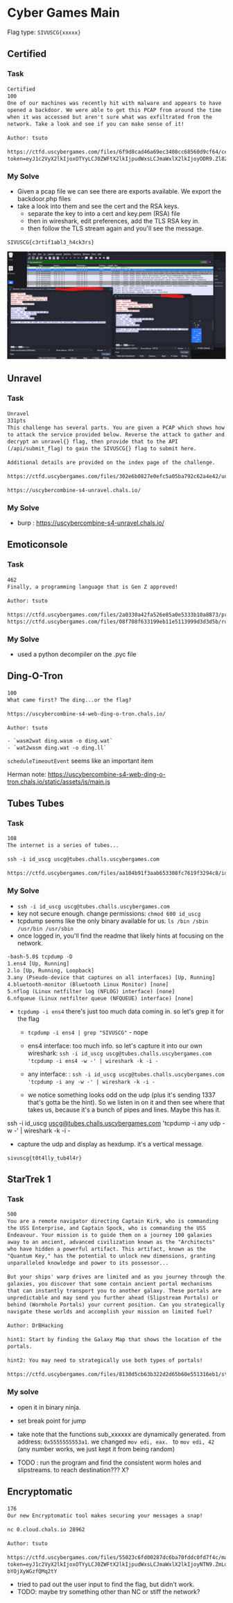 # Cyber Games Main

Flag type:
`SIVUSCG{xxxxx}`

## Certified

### Task 
```
Certified
100
One of our machines was recently hit with malware and appears to have opened a backdoor. We were able to get this PCAP from around the time when it was accessed but aren't sure what was exfiltrated from the network. Take a look and see if you can make sense of it!

Author: tsuto

https://ctfd.uscybergames.com/files/6f9d8cad46a69ec3408cc68560d9cf64/certified.pcapng?token=eyJ1c2VyX2lkIjoxOTYyLCJ0ZWFtX2lkIjpudWxsLCJmaWxlX2lkIjoyODR9.Zl8ZzQ.CeNN3KtBazLgH3kKEPxxpYsItzM

```

### My Solve

- Given a pcap file we can see there are exports available. We export the backdoor.php files
- take a look into them and see the cert and the RSA keys. 
  - separate the key to into a cert and key.pem (RSA) file 
  - then in wireshark, edit preferences, add the TLS RSA key in. 
  - then follow the TLS stream again and you'll see the message. 

`SIVUSCG{c3rtif1abl3_h4ck3rs}`

![alt text](certified.png)


## Unravel 

### Task
```
Unravel
331pts
This challenge has several parts. You are given a PCAP which shows how to attack the service provided below. Reverse the attack to gather and decrypt an unravel{} flag, then provide that to the API (/api/submit_flag) to gain the SIVUSCG{} flag to submit here.

Additional details are provided on the index page of the challenge.

https://ctfd.uscybergames.com/files/302e6b0827e0efc5a05ba792c62a4e42/unravel_exploit.pcap

https://uscybercombine-s4-unravel.chals.io/
```

### My Solve 


- burp : https://uscybercombine-s4-unravel.chals.io/ 



## Emoticonsole
### Task 
```
462
Finally, a programming language that is Gen Z approved!

Author: tsuto

https://ctfd.uscybergames.com/files/2a0330a42fa526e85a0e5333b10a8873/program.emo
https://ctfd.uscybergames.com/files/08f708f633199eb11e5113999d3d3d5b/runtime.pyc

```

### My Solve

- used a python decompiler on the .pyc file 



## Ding-O-Tron
```
100
What came first? The ding...or the flag?

https://uscybercombine-s4-web-ding-o-tron.chals.io/

Author: tsuto
```



```
- `wasm2wat ding.wasm -o ding.wat`
- `wat2wasm ding.wat -o ding.ll`
```

`scheduleTimeoutEvent` seems like an important item


Herman note: https://uscybercombine-s4-web-ding-o-tron.chals.io/static/assets/js/main.js



## Tubes Tubes

### Task
```
108
The internet is a series of tubes...

ssh -i id_uscg uscg@tubes.challs.uscybergames.com

https://ctfd.uscybergames.com/files/aa104b91f3aab653308fc7619f3294c8/id_uscg
```

### My Solve

- `ssh -i id_uscg uscg@tubes.challs.uscybergames.com` 
- key not secure enough. change permissions: `chmod 600 id_uscg`
- tcpdump seems like the only binary available for us. `ls /bin /sbin /usr/bin /usr/sbin` 
- once logged in, you'll find the readme that likely hints at focusing on the network. 

```
-bash-5.0$ tcpdump -D
1.ens4 [Up, Running]
2.lo [Up, Running, Loopback]
3.any (Pseudo-device that captures on all interfaces) [Up, Running]
4.bluetooth-monitor (Bluetooth Linux Monitor) [none]
5.nflog (Linux netfilter log (NFLOG) interface) [none]
6.nfqueue (Linux netfilter queue (NFQUEUE) interface) [none]

```

- `tcpdump -i ens4` there's just too much data coming in. so let's grep it for the flag
  - `tcpdump -i ens4 | grep "SIVUSCG"` - nope

  - ens4 interface: too much info. so let's capture it into our own wireshark: `ssh -i id_uscg uscg@tubes.challs.uscybergames.com 'tcpdump -i ens4 -w -' | wireshark -k -i -` 
  - any interface: : `ssh -i id_uscg uscg@tubes.challs.uscybergames.com 'tcpdump -i any -w -' | wireshark -k -i -` 
  - we notice something looks odd on the udp (plus it's sending 1337 that's gotta be the hint). So we listen in on it and then see where that takes us, because it's a bunch of pipes and lines. Maybe this has it. 


ssh -i id_uscg uscg@tubes.challs.uscybergames.com 'tcpdump -i any udp -w -' | wireshark -k -i -


- capture the udp and display as hexdump. it's a vertical message. 

`sivuscg{t0t4lly_tub4l4r}`


## StarTrek 1


### Task 
```
500
You are a remote navigator directing Captain Kirk, who is commanding the USS Enterprise, and Captain Spock, who is commanding the USS Endeavour. Your mission is to guide them on a journey 100 galaxies away to an ancient, advanced civilization known as the "Architects" who have hidden a powerful artifact. This artifact, known as the "Quantum Key," has the potential to unlock new dimensions, granting unparalleled knowledge and power to its possessor...

But your ships' warp drives are limited and as you journey through the galaxies, you discover that some contain ancient portal mechanisms that can instantly transport you to another galaxy. These portals are unpredictable and may send you further ahead (Slipstream Portals) or behind (Wormhole Portals) your current position. Can you strategically navigate these worlds and accomplish your mission on limited fuel?

Author: DrBHacking

hint1: Start by finding the Galaxy Map that shows the location of the portals.

hint2: You may need to strategically use both types of portals! 

https://ctfd.uscybergames.com/files/8130d5cb63b322d2d65b60e551316eb1/startrek

```


### My solve

- open it in binary ninja. 

- set break point for jump
- take note that the functions sub_xxxxxx are dynamically generated. from address: `0x5555555553a1`. we changed `mov edi, eax. ` to `mov edi, 42` (any number works, we just kept it from being random)
- TODO : run the program and find the consistent worm holes and slipstreams.  to reach destination??? X? 



## Encryptomatic

```
176
Our new Encryptomatic tool makes securing your messages a snap!

nc 0.cloud.chals.io 28962

Author: tsuto

https://ctfd.uscybergames.com/files/55023c6fd00287dc6ba70fddc0fd7f4c/main.py?token=eyJ1c2VyX2lkIjoxOTYyLCJ0ZWFtX2lkIjpudWxsLCJmaWxlX2lkIjoyNTN9.ZmLd_A.HVwrQZEZPo-bYOjXyWGzfQMq2tY
```


- tried to pad out the user input to find the flag, but didn't work. 
- TODO: maybe try something other than NC or stiff the network? 